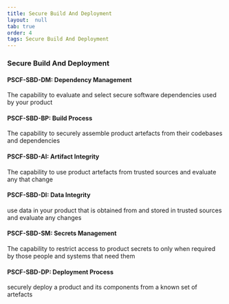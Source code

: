```yaml
---
title: Secure Build And Deployment
layout:  null
tab: true
order: 4
tags: Secure Build And Deployment
---
```


### Secure Build And Deployment

#### PSCF-SBD-DM: Dependency Management	
The capability to evaluate and select secure software dependencies used by your product

#### PSCF-SBD-BP: Build Process	
The capability to securely assemble product artefacts from their codebases and dependencies

#### PSCF-SBD-AI: Artifact Integrity	
The capability to use product artefacts from trusted sources and evaluate any that change

#### PSCF-SBD-DI: Data Integrity	
use data in your product that is obtained from and stored in trusted sources and evaluate any changes

#### PSCF-SBD-SM: Secrets Management	
The capability to restrict access to product secrets to only when required by those people and systems that need them

#### PSCF-SBD-DP: Deployment Process	
securely deploy a product and its components from a known set of artefacts
